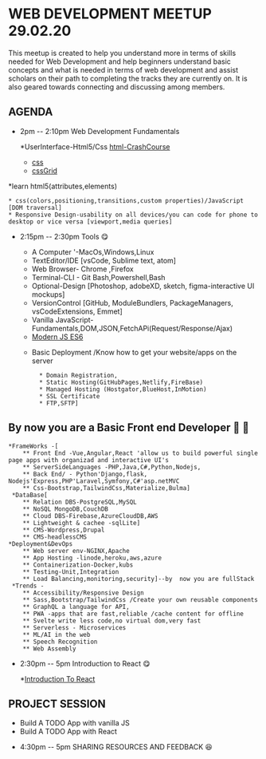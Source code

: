 # WEB DEVELOPMENT MEETUP 29.02.20

This meetup is created to help you understand more in terms of skills needed for 
Web Development and help beginners understand basic concepts and what is needed in terms of web development and assist scholars on their path to completing the tracks they are currently on.
It is also geared towards connecting and discussing among members.

## AGENDA


- 2pm -- 2:10pm Web Development Fundamentals

  *UserInterface-Html5/Css [html-CrashCourse](https://www.youtube.com/watch?v=UB1O30fR-EE)
  * [css](https://www.youtube.com/watch?v=yfoY53QXEnI)
  * [cssGrid](https://www.youtube.com/watch?v=jV8B24rSN5o)

 *learn html5(attributes,elements)

    * css(colors,positioning,transitions,custom properties)/JavaScript [DOM traversal]
    * Responsive Design-usability on all devices/you can code for phone to desktop or vice versa [viewport,media queries]
  
- 2:15pm -- 2:30pm Tools :yum:

    * A Computer  '-MacOs,Windows,Linux
    * TextEditor/IDE [vsCode, Sublime text, atom]
    * Web Browser- Chrome ,Firefox
    * Terminal-CLI - Git Bash,Powershell,Bash
    * Optional-Design [Photoshop, adobeXD, sketch, figma-interactive UI mockups]
    * VersionControl [GitHub, ModuleBundlers, PackageManagers, vsCodeExtensions, Emmet]
    * Vanilla JavaScript-Fundamentals,DOM,JSON,FetchAPi(Request/Response/Ajax)
    * [Modern JS ES6 ](http://es6-features.org)


    - Basic Deployment /Know how to get your website/apps on the server

            * Domain Registration,
            * Static Hosting(GitHubPages,Netlify,FireBase)
            * Managed Hosting (Hostgator,BlueHost,InMotion)
            * SSL Certificate
            * FTP,SFTP]
## By now you are a Basic Front end Developer :dancer: :dancer:
    *FrameWorks -[
        ** Front End -Vue,Angular,React 'allow us to build powerful single page apps with organizad and interactive UI's
        ** ServerSideLanguages -PHP,Java,C#,Python,Nodejs,
        ** Back End/ - Python'Django,flask, Nodejs'Express,PHP'Laravel,Symfony,C#'asp.netMVC
        ** Css-Bootstrap,TailwindCss,Materialize,Bulma]
     *DataBase[
        ** Relation DBS-PostgreSQL,MySQL
        ** NoSQL MongoDB,CouchDB
        ** Cloud DBS-Firebase,AzureCloudDB,AWS
        ** Lightweight & cachee -sqlLite]
        ** CMS-Wordpress,Drupal
        ** CMS-headlessCMS
    *Deployment&DevOps
        ** Web server env-NGINX,Apache
        ** App Hosting -linode,heroku,aws,azure
        ** Containerization-Docker,kubs
        ** Testing-Unit,Integration
        ** Load Balancing,monitoring,security]--by  now you are fullStack
     *Trends - 
        ** Accessibility/Responsive Design
        ** Sass,Bootstrap/TailwindCss /Create your own reusable components 
        ** GraphQL a language for API,
        ** PWA -apps that are fast,reliable /cache content for offline
        ** Svelte write less code,no virtual dom,very fast
        ** Serverless - Microservices
        ** ML/AI in the web
        ** Speech Recognition
        ** Web Assembly


- 2:30pm -- 5pm Introduction to React :yum:

  *[Introduction To React ](https://www.youtube.com/watch?v=JPT3bFIwJYA)
## PROJECT SESSION 
  * Build A TODO App with vanilla JS
  * Build A TODO App with React


- 4:30pm -- 5pm SHARING RESOURCES AND FEEDBACK
:satisfied:

